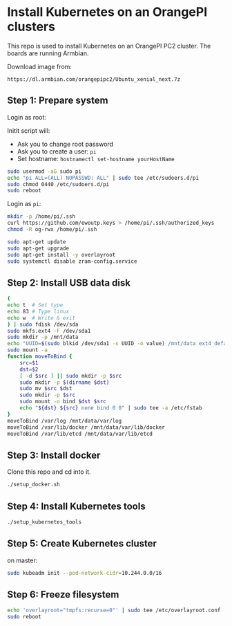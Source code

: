 # Install Kubernetes on an OrangePI clusters

This repo is used to install Kubernetes on an OrangePI PC2 cluster.
The boards are running Armbian.

Download image from:

```plain
https://dl.armbian.com/orangepipc2/Ubuntu_xenial_next.7z
```

## Step 1: Prepare system

Login as root:

Initit script will:

- Ask you to change root password
- Ask you to create a user: `pi`
- Set hostname: `hostnamectl set-hostname yourHostName`

```bash
sudo usermod -aG sudo pi
echo "pi ALL=(ALL) NOPASSWD: ALL" | sudo tee /etc/sudoers.d/pi
sudo chmod 0440 /etc/sudoers.d/pi
sudo reboot
```

Login as `pi`:

```bash
mkdir -p /home/pi/.ssh
curl https://github.com/ewoutp.keys > /home/pi/.ssh/authorized_keys
chmod -R og-rwx /home/pi/.ssh

sudo apt-get update
sudo apt-get upgrade
sudo apt-get install -y overlayroot
sudo systemctl disable zram-config.service
```

## Step 2: Install USB data disk

```bash
(
echo t  # Set type
echo 83 # Type linux
echo w  # Write & exit
) | sudo fdisk /dev/sda
sudo mkfs.ext4 -F /dev/sda1
sudo mkdir -p /mnt/data
echo "UUID=$(sudo blkid /dev/sda1 -s UUID -o value) /mnt/data ext4 defaults,noatime,nodiratime 0"  | sudo tee -a /etc/fstab
sudo mount -a
function moveToBind {
    src=$1
    dst=$2
    [ -d $src ] || sudo mkdir -p $src
    sudo mkdir -p $(dirname $dst)
    sudo mv $src $dst
    sudo mkdir -p $src
    sudo mount -o bind $dst $src
    echo "${dst} ${src} none bind 0 0" | sudo tee -a /etc/fstab
}
moveToBind /var/log /mnt/data/var/log
moveToBind /var/lib/docker /mnt/data/var/lib/docker
moveToBind /var/lib/etcd /mnt/data/var/lib/etcd
```

## Step 3: Install docker

Clone this repo and cd into it.

```bash
./setup_docker.sh
```

## Step 4: Install Kubernetes tools

```bash
./setup_kubernetes_tools
```

## Step 5: Create Kubernetes cluster

on master:

```bash
sudo kubeadm init --pod-network-cidr=10.244.0.0/16
```

## Step 6: Freeze filesystem

```bash
echo 'overlayroot="tmpfs:recurse=0"' | sudo tee /etc/overlayroot.conf
sudo reboot
```
